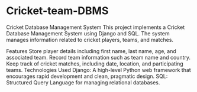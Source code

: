 # Cricket-team-DBMS



Cricket Database Management System
This project implements a Cricket Database Management System using Django and SQL. The system manages information related to cricket players, teams, and matches.

Features
Store player details including first name, last name, age, and associated team.
Record team information such as team name and country.
Keep track of cricket matches, including date, location, and participating teams.
Technologies Used
Django: A high-level Python web framework that encourages rapid development and clean, pragmatic design.
SQL: Structured Query Language for managing relational databases.
